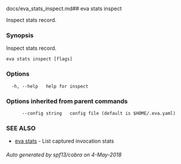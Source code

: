 docs/eva_stats_inspect.md## eva stats inspect

Inspect stats record.

### Synopsis

Inspect stats record.

```
eva stats inspect [flags]
```

### Options

```
  -h, --help   help for inspect
```

### Options inherited from parent commands

```
      --config string   config file (default is $HOME/.eva.yaml)
```

### SEE ALSO

* [eva stats](eva_stats.md)	 - List captured invocation stats

###### Auto generated by spf13/cobra on 4-May-2018
